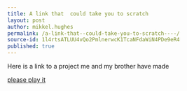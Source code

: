 ```yaml
---
title: A link that  could take you to scratch    
layout: post
author: mikkel.hughes
permalink: /a-link-that--could-take-you-to-scratch----/
source-id: 1l4rtsATLUU4vQo2PmlnerwcK1TcaNFdaWiN4PDe9eR4
published: true
---
```

Here is a link to a project me and my brother have made

<a href="https://scratch.mit.edu/projects/90832978/#player">please play it</a>

